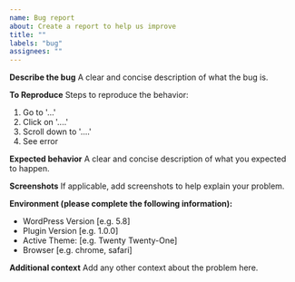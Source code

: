 ```yaml
---
name: Bug report
about: Create a report to help us improve
title: ""
labels: "bug"
assignees: ""
---
```


**Describe the bug**
A clear and concise description of what the bug is.

**To Reproduce**
Steps to reproduce the behavior:

1. Go to '...'
2. Click on '....'
3. Scroll down to '....'
4. See error

**Expected behavior**
A clear and concise description of what you expected to happen.

**Screenshots**
If applicable, add screenshots to help explain your problem.

**Environment (please complete the following information):**

-   WordPress Version [e.g. 5.8]
-   Plugin Version [e.g. 1.0.0]
-   Active Theme: [e.g. Twenty Twenty-One]
-   Browser [e.g. chrome, safari]

**Additional context**
Add any other context about the problem here.

